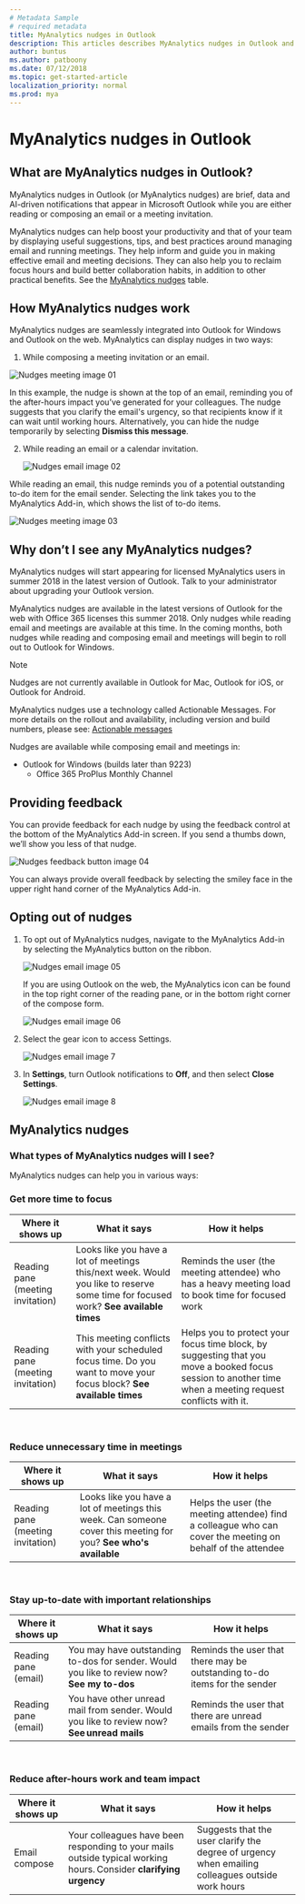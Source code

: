 ```yaml
---
# Metadata Sample
# required metadata
title: MyAnalytics nudges in Outlook
description: This articles describes MyAnalytics nudges in Outlook and how they work.
author: buntus
ms.author: patboony
ms.date: 07/12/2018
ms.topic: get-started-article
localization_priority: normal 
ms.prod: mya
---
```


# MyAnalytics nudges in Outlook

## What are MyAnalytics nudges in Outlook? 
MyAnalytics nudges in Outlook (or MyAnalytics nudges) are brief, data and AI-driven notifications that appear in Microsoft Outlook while you are either reading or composing an email or a meeting invitation.  

MyAnalytics nudges can help boost your productivity and that of your team by displaying useful suggestions, tips, and best practices around managing email and running meetings. They help inform and guide you in making effective email and meeting decisions. They can also help you to reclaim focus hours and build better collaboration habits, in addition to other practical benefits. See the
[MyAnalytics nudges](#myanalytics-nudges) table.

## How MyAnalytics nudges work 
MyAnalytics nudges are seamlessly integrated into Outlook for Windows and Outlook on the web. MyAnalytics can display nudges in two ways: 

1.  While composing a meeting invitation or an email.

 ![Nudges meeting image 01](../../Images/nudges-meeting-01.png)

 In this example, the nudge is shown at the top of an email, reminding you of the after-hours impact you’ve generated for your colleagues. The nudge suggests that you clarify the email's urgency, so that recipients know if it can wait until working hours. Alternatively, you can hide the nudge temporarily by selecting **Dismiss this message**. 

2. While reading an email or a calendar invitation. 

   ![Nudges email image 02](../../Images/nudges-email-02.png)

While reading an email, this nudge reminds you of a potential outstanding to-do item for the email sender. Selecting the link takes you to the MyAnalytics Add-in, which shows the list of to-do items. 
 
![Nudges meeting image 03](../../Images/nudges-meeting-summary_03.png)


## Why don’t I see any MyAnalytics nudges? 
MyAnalytics nudges will start appearing for licensed MyAnalytics users in summer 2018 in the latest version of Outlook. Talk to your administrator about upgrading your Outlook version.

MyAnalytics nudges are available in the latest versions of Outlook for the web with Office 365 licenses this summer 2018. Only nudges while reading email and meetings are available at this time. In the coming months, both nudges while reading and composing email and meetings will begin to roll out to Outlook for Windows. 

>[!Note] 
> Nudges are not currently available in Outlook for Mac, Outlook for iOS, or Outlook for Android.

MyAnalytics nudges use a technology called Actionable Messages. For more details on the rollout and availability, including version and build numbers, please see: [Actionable messages](https://docs.microsoft.com/outlook/actionable-messages/)
 
Nudges are available while composing email and meetings in: 
 - Outlook for Windows (builds later than 9223) 
     - Office 365 ProPlus Monthly Channel 

## Providing feedback 
You can provide feedback for each nudge by using the feedback control at the bottom of the MyAnalytics Add-in screen. If you send a thumbs down, we’ll show you less of that nudge. 

   ![Nudges feedback button image 04](../../Images/nudges-feedback-04.png)

You can always provide overall feedback by selecting the smiley face in the upper right hand corner of the MyAnalytics Add-in. 

## Opting out of nudges

1. To opt out of MyAnalytics nudges, navigate to the MyAnalytics Add-in by selecting the MyAnalytics button on the ribbon.  

      ![Nudges email image 05](../../Images/nudges-mya-tab-05.png)

      If you are using Outlook on the web, the MyAnalytics icon can be found in the top right corner of the reading pane, or in the bottom right corner of the compose form.

     ![Nudges email image 06](../../Images/nudges-reply-all-06.png)

2. Select the gear icon to access Settings.

   ![Nudges email image 7](../../Images/nudges-email-07.png)

3.  In **Settings**, turn Outlook notifications to **Off**, and then select **Close Settings**.

    ![Nudges email image 8](../../Images/nudges-email-08.png)

## MyAnalytics nudges
 
### What types of MyAnalytics nudges will I see? 
MyAnalytics nudges can help you in various ways:
</br>

### Get more time to focus

| Where it shows up  | What it says | How it helps  |
|------|-------|---------|
|Reading pane (meeting invitation)|Looks like you have a lot of meetings this/next week. Would you like to reserve some time for focused work? **See available times**|Reminds the user (the meeting attendee) who has a heavy meeting load to book time for focused work|
|Reading pane (meeting invitation)|This meeting conflicts with your scheduled focus time. Do you want to move your focus block? **See available times**|Helps you to protect your focus time block, by suggesting that you move a booked focus session to another time when a meeting request conflicts with it.|

</br>

### Reduce unnecessary time in meetings

| Where it shows up | What it says | How it helps  |
|------|-------|---------|
|Reading pane (meeting invitation) |Looks like you have a lot of meetings this week. Can someone cover this meeting for you? **See who's available** | Helps the user (the meeting attendee) find a colleague who can cover the meeting on behalf of the attendee|

</br>

### Stay up-to-date with important relationships

| Where it shows up | What it says | How it helps |
|------|-------|---------|
| Reading pane (email) | You may have outstanding to-dos for sender. Would you like to review now? **See my to-dos** | Reminds the user that there may be outstanding to-do items for the sender |
|Reading pane (email) | You have other unread mail from sender. Would you like to review now? **See unread mails** |Reminds the user that there are unread emails from the sender |

</br>

### Reduce after-hours work and team impact 
| Where it shows up  | What it says | How it helps |
|------|-------|---------|
|Email compose | Your colleagues have been responding to your mails outside typical working hours. Consider **clarifying urgency** |Suggests that the user clarify the degree of urgency when emailing colleagues outside work hours |

